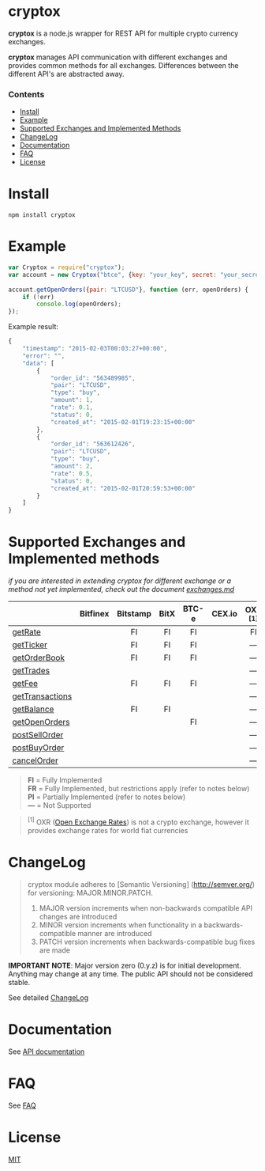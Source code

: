 cryptox
=======

**cryptox** is a node.js wrapper for REST API for multiple crypto currency exchanges.

**cryptox** manages API communication with different exchanges and  provides common methods for all exchanges. Differences between the different API's are abstracted away.


### Contents
* [Install](#install)
* [Example](#example)
* [Supported Exchanges and Implemented Methods](#supported-exchanges-and-implemented-methods)
* [ChangeLog](#changelog)
* [Documentation](#documentation)
* [FAQ](#faq)
* [License](#license) 



# Install #

    npm install cryptox



# Example #

```js
var Cryptox = require("cryptox");
var account = new Cryptox("btce", {key: "your_key", secret: "your_secret"});
	
account.getOpenOrders({pair: "LTCUSD"}, function (err, openOrders) {
    if (!err)
	    console.log(openOrders);
});
```

Example result:
```js
{
    "timestamp": "2015-02-03T00:03:27+00:00",
    "error": "",
    "data": [
        {
            "order_id": "563489985",
            "pair": "LTCUSD",
            "type": "buy",
            "amount": 1,
            "rate": 0.1,
            "status": 0,
            "created_at": "2015-02-01T19:23:15+00:00"
        },
        {
            "order_id": "563612426",
            "pair": "LTCUSD",
            "type": "buy",
            "amount": 2,
            "rate": 0.5,
            "status": 0,
            "created_at": "2015-02-01T20:59:53+00:00"
        }        
    ]
}
```



# Supported Exchanges and Implemented methods #
*if you are interested in extending cryptox for different exchange or a method not yet implemented, check out the document [exchanges.md](exchanges.md)*

|                                   |Bitfinex|Bitstamp      |BitX|BTC-e|CEX.io|OXR <sup>[1]</sup>| 
|   ---                             |  :-:   |  :-:         |:-: | :-: | :-:  |    :-:        |
|[getRate](#getrate)                |        |   FI         | FI | FI  |      |     FI        | 
|[getTicker](#getticker)            |        |   FI         | FI | FI  |      |      —        |
|[getOrderBook](#getorderbook)      |        |   FI         | FI | FI  |      |      —        |
|[getTrades](#gettrades)            |        |              |    |     |      |      —        |
|[getFee](#getfee)                  |        |   FI         | FI | FI  |      |      —        |
|[getTransactions](#gettransactions)|        |              |    |     |      |      —        |
|[getBalance](#getbalance)          |        |   FI         | FI |     |      |      —        |
|[getOpenOrders](#getopenorders)    |        |              |    | FI  |      |      —        |
|[postSellOrder](#postsellorder)    |        |              |    |     |      |      —        |
|[postBuyOrder](#postbuyorder)      |        |              |    |     |      |      —        |
|[cancelOrder](#cancelorder)        |        |              |    |     |      |      —        |


> **FI** = Fully Implemented  
> **FR** = Fully Implemented, but restrictions apply (refer to notes below)  
> **PI** = Partially Implemented (refer to notes below)  
> **—** = Not Supported    

><sup>[1]</sup> OXR ([Open Exchange Rates](https://openexchangerates.org/)) is not a crypto exchange, however it provides exchange rates for world fiat currencies   



# ChangeLog

> cryptox module adheres to [Semantic Versioning] (http://semver.org/) for versioning: MAJOR.MINOR.PATCH.  
> 1. MAJOR version increments when non-backwards compatible API changes are introduced  
> 2. MINOR version increments when functionality in a backwards-compatible manner are introduced  
> 3. PATCH version increments when backwards-compatible bug fixes are made  


**IMPORTANT NOTE**: Major version zero (0.y.z) is for initial development. Anything may change at any time. The public API should not be considered stable.

See detailed [ChangeLog](CHANGELOG.md)


# Documentation

See [API documentation](docs/api_documentation.md)

# FAQ

See [FAQ](docs/faq.md)

# License #

[MIT](LICENSE)